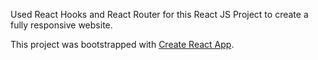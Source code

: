 Used React Hooks and React Router for this React JS Project to create a fully responsive website.

This project was bootstrapped with [Create React App](https://github.com/facebook/create-react-app).
